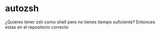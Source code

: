 # autozsh
¿Quieres tener zsh como shell pero no tienes tiempo suficiente? Entonces estas en el repositorio correcto
